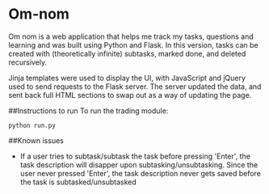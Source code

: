 # Om-nom
Om nom is a web application that helps me track my tasks, questions and learning and was built using Python and Flask. In this version, tasks can be created with (theoretically infinite) subtasks, marked done, and deleted recursively.

Jinja templates were used to display the UI, with JavaScript and jQuery used to send requests to the Flask server. The server updated the data, and sent back full HTML sections to swap out as a way of updating the page.



##Instructions to run
To run the trading module:
```console
python run.py
```

##Known issues
* If a user tries to subtask/subtask the task before pressing 'Enter', the task description will disapper upon subtasking/unsubtasking. Since the user never pressed 'Enter', the task description never gets saved before the task is subtasked/unsubtasked
